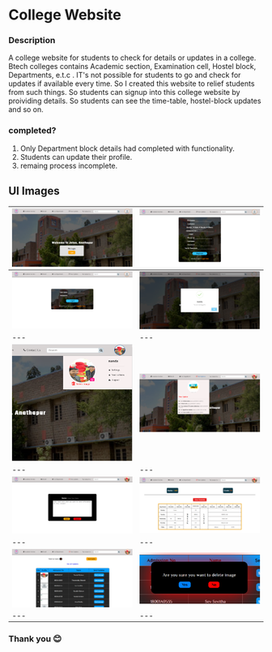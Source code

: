 # College Website

### Description
 A college website for students to check for details or updates in a college. Btech colleges contains Academic section, Examination cell, Hostel block, Departments, e.t.c . IT's not possible for students to go  and check for updates if available every time. So I created this website to relief students from such things. So students can signup into this college website by proividing details. So students can see the time-table, hostel-block updates and so on.
 
### completed?
1. Only Department block details had completed with functionality.
2. Students can update their profile.
3. remaing process incomplete.

## UI Images

|<img src="UI%20Images/landing%20page.png" alt="landing page" width="500"/>|<img src="UI%20Images/register%20page.png" alt="register page" width="500"/>|
|---|---|
|<img src="UI%20Images/login%20page.png" alt="login page" width="500"/>|<img src="UI%20Images/success%20popup.png" alt="success popup" width="500"/>|
|---|---|
|<img src="UI%20Images/profile%20setting%20hover.png" alt="drawing" width="500" height="230"/>|<img src="UI%20Images/updates%20hover.png" alt="drawing" width="500"/>|
|---|---|
|<img src="UI%20Images/updates%20sending%20overlay.png" alt="drawing" width="500"/>|<img src="UI%20Images/timetable%20page.png" alt="drawing" width="500"/>|
|---|---|
|<img src="UI%20Images/user%20details%20page.png" alt="drawing" width="500"/>|<img src="UI%20Images/confirmation%20popup.png" alt="drawing" width="500"/>|
|---|---|


### Thank you 😊
